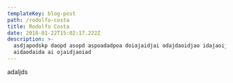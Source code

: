 ```yaml
---
templateKey: blog-post
path: /rodolfo-costa
title: Rodolfo Costa
date: 2018-01-22T15:02:17.222Z
description: >-
  asdjapodskp daopd asopd aspoadadpoa doiajaidjai odajdaoidjao idajaoijd
  aidaodaida ai ojaidjaoiad
---
```

adaljds
